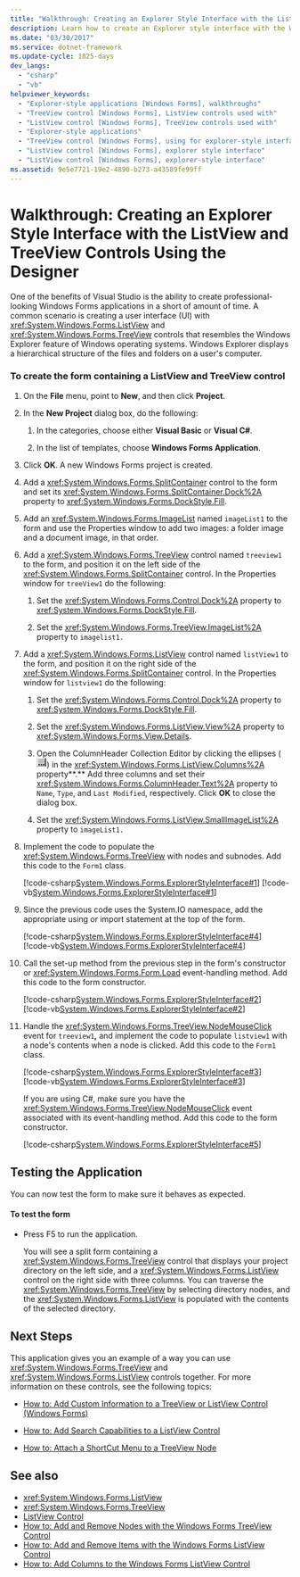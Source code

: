 ```yaml
---
title: "Walkthrough: Creating an Explorer Style Interface with the ListView and TreeView Controls Using the Designer"
description: Learn how to create an Explorer style interface with the Windows Forms ListView and TreeView controls using the Designer.
ms.date: "03/30/2017"
ms.service: dotnet-framework
ms.update-cycle: 1825-days
dev_langs:
  - "csharp"
  - "vb"
helpviewer_keywords:
  - "Explorer-style applications [Windows Forms], walkthroughs"
  - "TreeView control [Windows Forms], ListView controls used with"
  - "ListView control [Windows Forms], TreeView controls used with"
  - "Explorer-style applications"
  - "TreeView control [Windows Forms], using for explorer-style interface"
  - "ListView control [Windows Forms], explorer style interface"
  - "ListView control [Windows Forms], explorer-style interface"
ms.assetid: 9e5e7721-19e2-4890-b273-a43589fe99ff
---
```

# Walkthrough: Creating an Explorer Style Interface with the ListView and TreeView Controls Using the Designer

One of the benefits of Visual Studio is the ability to create professional-looking Windows Forms applications in a short of amount of time. A common scenario is creating a user interface (UI) with <xref:System.Windows.Forms.ListView> and <xref:System.Windows.Forms.TreeView> controls that resembles the Windows Explorer feature of Windows operating systems. Windows Explorer displays a hierarchical structure of the files and folders on a user's computer.

### To create the form containing a ListView and TreeView control

1. On the **File** menu, point to **New**, and then click **Project**.

2. In the **New Project** dialog box, do the following:

    1. In the categories, choose either **Visual Basic** or **Visual C#**.

    2. In the list of templates, choose **Windows Forms Application**.

3. Click **OK**. A new Windows Forms project is created.

4. Add a <xref:System.Windows.Forms.SplitContainer> control to the form and set its <xref:System.Windows.Forms.SplitContainer.Dock%2A> property to <xref:System.Windows.Forms.DockStyle.Fill>.

5. Add an <xref:System.Windows.Forms.ImageList> named `imageList1` to the form and use the Properties window to add two images: a folder image and a document image, in that order.

6. Add a <xref:System.Windows.Forms.TreeView> control named `treeview1` to the form, and position it on the left side of the <xref:System.Windows.Forms.SplitContainer> control. In the Properties window for `treeView1` do the following:

    1. Set the <xref:System.Windows.Forms.Control.Dock%2A> property to <xref:System.Windows.Forms.DockStyle.Fill>.

    2. Set the <xref:System.Windows.Forms.TreeView.ImageList%2A> property to `imagelist1.`

7. Add a <xref:System.Windows.Forms.ListView> control named `listView1` to the form, and position it on the right side of the <xref:System.Windows.Forms.SplitContainer> control. In the Properties window for `listview1` do the following:

    1. Set the <xref:System.Windows.Forms.Control.Dock%2A> property to <xref:System.Windows.Forms.DockStyle.Fill>.

    2. Set the <xref:System.Windows.Forms.ListView.View%2A> property to <xref:System.Windows.Forms.View.Details>.

    3. Open the ColumnHeader Collection Editor by clicking the ellipses (![The Ellipsis button (...) in the Properties window of Visual Studio.](./media/visual-studio-ellipsis-button.png)) in the <xref:System.Windows.Forms.ListView.Columns%2A> property**.** Add three columns and set their <xref:System.Windows.Forms.ColumnHeader.Text%2A> property to `Name`, `Type`, and `Last Modified`, respectively. Click **OK** to close the dialog box.

    4. Set the <xref:System.Windows.Forms.ListView.SmallImageList%2A> property to `imageList1.`

8. Implement the code to populate the <xref:System.Windows.Forms.TreeView> with nodes and subnodes. Add this code to the `Form1` class.

     [!code-csharp[System.Windows.Forms.ExplorerStyleInterface#1](~/samples/snippets/csharp/VS_Snippets_Winforms/System.Windows.Forms.ExplorerStyleInterface/CS/Form1.cs#1)]
     [!code-vb[System.Windows.Forms.ExplorerStyleInterface#1](~/samples/snippets/visualbasic/VS_Snippets_Winforms/System.Windows.Forms.ExplorerStyleInterface/VB/Form1.vb#1)]

9. Since the previous code uses the System.IO namespace, add the appropriate using or import statement at the top of the form.

     [!code-csharp[System.Windows.Forms.ExplorerStyleInterface#4](~/samples/snippets/csharp/VS_Snippets_Winforms/System.Windows.Forms.ExplorerStyleInterface/CS/Form1.cs#4)]
     [!code-vb[System.Windows.Forms.ExplorerStyleInterface#4](~/samples/snippets/visualbasic/VS_Snippets_Winforms/System.Windows.Forms.ExplorerStyleInterface/VB/Form1.vb#4)]

10. Call the set-up method from the previous step in the form's constructor or <xref:System.Windows.Forms.Form.Load> event-handling method. Add this code to the form constructor.

     [!code-csharp[System.Windows.Forms.ExplorerStyleInterface#2](~/samples/snippets/csharp/VS_Snippets_Winforms/System.Windows.Forms.ExplorerStyleInterface/CS/Form1.cs#2)]
     [!code-vb[System.Windows.Forms.ExplorerStyleInterface#2](~/samples/snippets/visualbasic/VS_Snippets_Winforms/System.Windows.Forms.ExplorerStyleInterface/VB/Form1.vb#2)]

11. Handle the <xref:System.Windows.Forms.TreeView.NodeMouseClick> event for `treeview1`**,** and implement the code to populate `listview1` with a node's contents when a node is clicked. Add this code to the `Form1` class.

     [!code-csharp[System.Windows.Forms.ExplorerStyleInterface#3](~/samples/snippets/csharp/VS_Snippets_Winforms/System.Windows.Forms.ExplorerStyleInterface/CS/Form1.cs#3)]
     [!code-vb[System.Windows.Forms.ExplorerStyleInterface#3](~/samples/snippets/visualbasic/VS_Snippets_Winforms/System.Windows.Forms.ExplorerStyleInterface/VB/Form1.vb#3)]

     If you are using C#, make sure you have the <xref:System.Windows.Forms.TreeView.NodeMouseClick> event associated with its event-handling method. Add this code to the form constructor.

     [!code-csharp[System.Windows.Forms.ExplorerStyleInterface#5](~/samples/snippets/csharp/VS_Snippets_Winforms/System.Windows.Forms.ExplorerStyleInterface/CS/Form1.cs#5)]

## Testing the Application

You can now test the form to make sure it behaves as expected.

#### To test the form

- Press F5 to run the application.

     You will see a split form containing a <xref:System.Windows.Forms.TreeView> control that displays your project directory on the left side, and a <xref:System.Windows.Forms.ListView> control on the right side with three columns. You can traverse the <xref:System.Windows.Forms.TreeView> by selecting directory nodes, and the <xref:System.Windows.Forms.ListView> is populated with the contents of the selected directory.

## Next Steps

This application gives you an example of a way you can use <xref:System.Windows.Forms.TreeView> and <xref:System.Windows.Forms.ListView> controls together. For more information on these controls, see the following topics:

- [How to: Add Custom Information to a TreeView or ListView Control (Windows Forms)](add-custom-information-to-a-treeview-or-listview-control-wf.md)

- [How to: Add Search Capabilities to a ListView Control](how-to-add-search-capabilities-to-a-listview-control.md)

- [How to: Attach a ShortCut Menu to a TreeView Node](how-to-attach-a-shortcut-menu-to-a-treeview-node.md)

## See also

- <xref:System.Windows.Forms.ListView>
- <xref:System.Windows.Forms.TreeView>
- [ListView Control](listview-control-windows-forms.md)
- [How to: Add and Remove Nodes with the Windows Forms TreeView Control](how-to-add-and-remove-nodes-with-the-windows-forms-treeview-control.md)
- [How to: Add and Remove Items with the Windows Forms ListView Control](how-to-add-and-remove-items-with-the-windows-forms-listview-control.md)
- [How to: Add Columns to the Windows Forms ListView Control](how-to-add-columns-to-the-windows-forms-listview-control.md)
